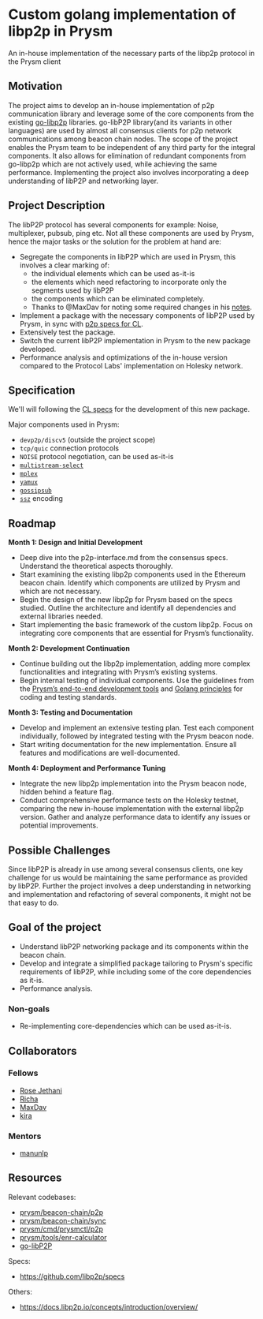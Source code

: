 # Custom golang implementation of libp2p in Prysm
An in-house implementation of the necessary parts of the libp2p protocol in the Prysm client

## Motivation
The project aims to develop an in-house implementation of p2p communication library and leverage some of the core components from the existing [go-libp2p](https://github.com/libp2p/go-libp2p) libraries. go-libP2P library(and its variants in other languages) are used by almost all consensus clients for p2p network communications among beacon chain nodes. The scope of the project enables the Prysm team to be independent of any third party for the integral components. It also allows for elimination of redundant components from go-libp2p which are not actively used, while achieving the same performance. Implementing the project also involves incorporating a deep understanding of libP2P and networking layer. 

## Project Description
The libP2P protocol has several components for example: Noise, multiplexer, pubsub, ping etc. Not all these components are used by Prysm, hence the major tasks or the solution for the problem at hand are:
* Segregate the components in libP2P which are used in Prysm, this involves a clear marking of:
    *  the individual elements which can be used as-it-is 
    *  the elements which need refactoring to incorporate only the segments used by libP2P
    *   the components which can be eliminated completely. 
    *   Thanks to @MaxDav for noting some required changes in his [notes](https://hackmd.io/zIWLqRzWT76I5T_sPbJ0KA).
* Implement a package with the necessary components of libP2P used by Prysm, in sync with [p2p specs for CL](https://github.com/ethereum/consensus-specs/blob/dev/specs/phase0/p2p-interface.md).
* Extensively test the package.
* Switch the current libP2P implementation in Prysm to the new package developed.
* Performance analysis and optimizations of the in-house version compared to the Protocol Labs' implementation on Holesky network.

## Specification

We'll will following the [CL specs](https://github.com/ethereum/consensus-specs/blob/dev/specs/phase0/p2p-interface.md) for the development of this new package.

Major components used in Prysm:
* `devp2p/discv5` (outside the project scope)
* `tcp/quic` connection protocols
* `NOISE` protocol negotiation, can be used as-it-is
* [`multistream-select`](https://github.com/multiformats/multistream-select/)
* [`mplex`](https://github.com/libp2p/specs/tree/master/mplex)
* [`yamux`](https://github.com/libp2p/specs/blob/master/yamux/README.md)
* [`gossipsub`](https://github.com/libp2p/specs/blob/master/pubsub/gossipsub/gossipsub-v1.0.md)
* [`ssz`](https://github.com/ethereum/consensus-specs/blob/dev/ssz/simple-serialize.md) encoding 


## Roadmap

**Month 1: Design and Initial Development** 
- Deep dive into the p2p-interface.md from the consensus specs. Understand the theoretical aspects thoroughly.
- Start examining the existing libp2p components used in the Ethereum beacon chain. Identify which components are utilized by Prysm and which are not necessary.
- Begin the design of the new libp2p for Prysm based on the specs studied. Outline the architecture and identify all dependencies and external libraries needed.
- Start implementing the basic framework of the custom libp2p. Focus on integrating core components that are essential for Prysm’s functionality.
 
**Month 2: Development Continuation**
- Continue building out the libp2p implementation, adding more complex functionalities and integrating with Prysm’s existing systems.
- Begin internal testing of individual components. Use the guidelines from the [Prysm’s end-to-end development tools]( https://docs.prylabs.network/docs/devtools/end-to-end) and [Golang principles](https://docs.prylabs.network/docs/contribute/golang-principles) for coding and testing standards.

**Month 3: Testing and Documentation**
- Develop and implement an extensive testing plan. Test each component individually, followed by integrated testing with the Prysm beacon node.
- Start writing documentation for the new implementation. Ensure all features and modifications are well-documented.

**Month 4: Deployment and Performance Tuning**
- Integrate the new libp2p implementation into the Prysm beacon node, hidden behind a feature flag.
- Conduct comprehensive performance tests on the Holesky testnet, comparing the new in-house implementation with the external libp2p version. Gather and analyze performance data to identify any issues or potential improvements.

## Possible Challenges
Since libP2P is already in use among several consensus clients, one key challenge for us would be maintaining the same performance as provided by libP2P. Further the project involves a deep understanding in networking and implementation and refactoring of several components, it might not be that easy to do.  
## Goal of the project
* Understand libP2P networking package and its components within the beacon chain.
* Develop and integrate a simplified package tailoring to Prysm's specific requirements of libP2P, while including some of the core dependencies as it-is.
* Performance analysis.

### Non-goals
* Re-implementing core-dependencies which can be used as-it-is.

## Collaborators
### Fellows
* [Rose Jethani](https://github.com/rose2221)
* [Richa](https://github.com/Richa-iitr)
* [MaxDav](https://github.com/MaximeDavin)
* [kira](https://github.com/shyam-patel-kira)
 
### Mentors
* [manunlp](https://github.com/nalepae)

## Resources
Relevant codebases:
* [prysm/beacon-chain/p2p](https://github.com/prysmaticlabs/prysm/tree/develop/beacon-chain/p2p)
* [prysm/beacon-chain/sync](https://github.com/prysmaticlabs/prysm/tree/develop/beacon-chain/sync)
* [prysm/cmd/prysmctl/p2p](https://github.com/prysmaticlabs/prysm/tree/develop/cmd/prysmctl/p2p)
* [prysm/tools/enr-calculator](https://github.com/prysmaticlabs/prysm/tree/develop/tools/enr-calculator)
* [go-libP2P](https://github.com/libp2p/go-libp2p/tree/master)

Specs:
* https://github.com/libp2p/specs

Others:
* https://docs.libp2p.io/concepts/introduction/overview/
